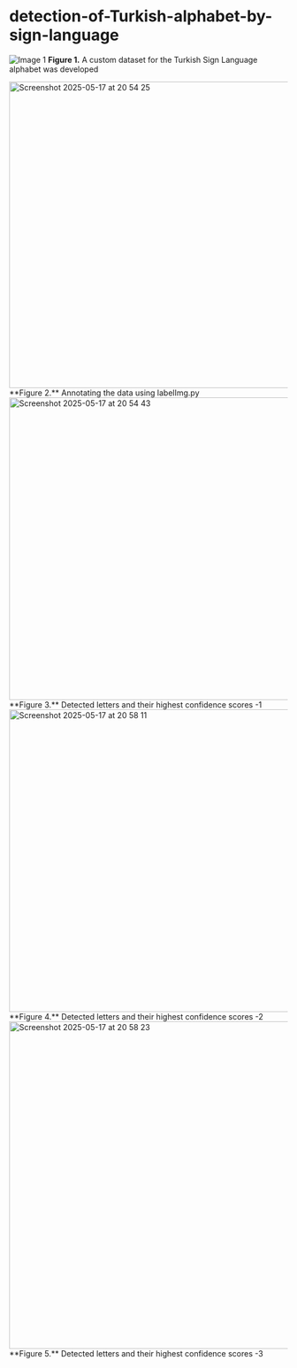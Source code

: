 # detection-of-Turkish-alphabet-by-sign-language

![Image 1](<img width="595" alt="Screenshot 2025-05-17 at 20 54 08" src="https://github.com/user-attachments/assets/7da99c29-8bd0-4497-a504-226a7c93cb95"/>)
**Figure 1.** A custom dataset for the Turkish Sign Language alphabet was developed



<img width="553" alt="Screenshot 2025-05-17 at 20 54 25" src="https://github.com/user-attachments/assets/3b7427ea-3337-4826-bcd5-0a23dba6967f" />
**Figure 2.** Annotating the data using labelImg.py



<img width="546" alt="Screenshot 2025-05-17 at 20 54 43" src="https://github.com/user-attachments/assets/bc16a6d0-5086-433b-a30f-643f80e7072b" />
**Figure 3.** Detected letters and their highest confidence scores -1



<img width="546" alt="Screenshot 2025-05-17 at 20 58 11" src="https://github.com/user-attachments/assets/ee62e8b3-062e-4c7b-88ab-d0729d0f236f" />
**Figure 4.** Detected letters and their highest confidence scores -2



<img width="591" alt="Screenshot 2025-05-17 at 20 58 23" src="https://github.com/user-attachments/assets/ed705595-1415-457e-956b-c88f684fb108" />
**Figure 5.** Detected letters and their highest confidence scores -3

